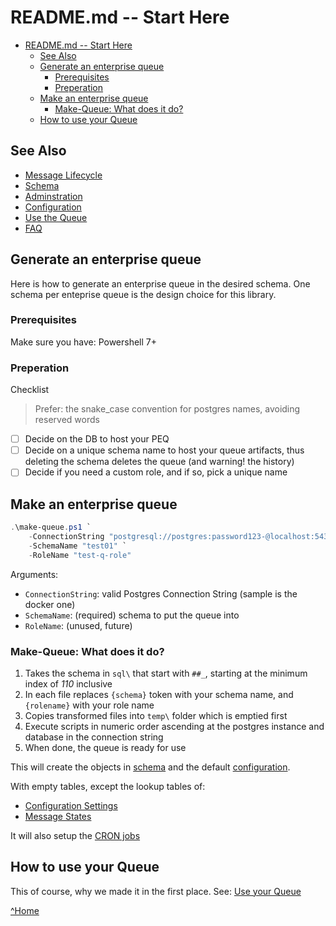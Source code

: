 # README.md -- Start Here

- [README.md -- Start Here](#readmemd----start-here)
  - [See Also](#see-also)
  - [Generate an enterprise queue](#generate-an-enterprise-queue)
    - [Prerequisites](#prerequisites)
    - [Preperation](#preperation)
  - [Make an enterprise queue](#make-an-enterprise-queue)
    - [Make-Queue: What does it do?](#make-queue-what-does-it-do)
  - [How to use your Queue](#how-to-use-your-queue)

## See Also
- [Message Lifecycle](./MESSAGE_LIFECYCLE.md)
- [Schema](./SCHEMA.md)
- [Adminstration](./PEQ_ADMIN.md)
- [Configuration](./CONFIG.md)
- [Use the Queue](./USE_QUEUE.md)
- [FAQ](./FAQ.md)

## Generate an enterprise queue

Here is how to generate an enterprise queue in the desired schema. One schema per enteprise queue is the design choice for this library.

### Prerequisites

Make sure you have: Powershell 7+

### Preperation

Checklist

> Prefer: the snake_case convention for postgres names, avoiding reserved words

- [ ] Decide on the DB to host your PEQ
- [ ] Decide on a unique schema name to host your queue artifacts, thus deleting the schema deletes the queue (and warning! the history)
- [ ] Decide if you need a custom role, and if so, pick a unique name

## Make an enterprise queue

```powershell
.\make-queue.ps1 `
    -ConnectionString "postgresql://postgres:password123-@localhost:5432/postgres" `
    -SchemaName "test01" `
    -RoleName "test-q-role"
```

Arguments:
- `ConnectionString`: valid Postgres Connection String (sample is the docker one)
- `SchemaName`: (required) schema to put the queue into
- `RoleName`: (unused, future)

### Make-Queue: What does it do?

1. Takes the schema in `sql\` that start with `##_`, starting at the minimum index of *110* inclusive
2. In each file replaces `{schema}` token with your schema name, and `{rolename}` with your role name
3. Copies transformed files into `temp\` folder which is emptied first
4. Execute scripts in numeric order ascending at the postgres instance and database in the connection string
5. When done, the queue is ready for use

This will create the objects in [schema](./SCHEMA.md) and the default [configuration](./CONFIG.md).

With empty tables, except the lookup tables of:

- [Configuration Settings](../data/sql/700_queue_configuration_Data.sql)
- [Message States](../data/sql/702_message_state_Data.sql)

It will also setup the [CRON jobs](./PEQ_ADMIN.md#scheduled-jobs)

## How to use your Queue

This of course, why we made it in the first place. See: [Use your Queue](./USE_QUEUE.md)

[^Home](../README.md)